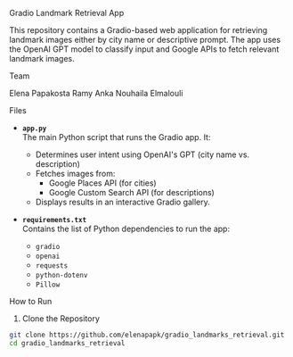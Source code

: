 Gradio Landmark Retrieval App

This repository contains a Gradio-based web application for retrieving landmark images either by city name or descriptive prompt. The app uses the OpenAI GPT model to classify input and Google APIs to fetch relevant landmark images.

Team

Elena Papakosta
Ramy Anka
Nouhaila Elmalouli

Files

- **`app.py`**  
  The main Python script that runs the Gradio app. It:
  - Determines user intent using OpenAI's GPT (city name vs. description)
  - Fetches images from:
    - Google Places API (for cities)
    - Google Custom Search API (for descriptions)
  - Displays results in an interactive Gradio gallery.

- **`requirements.txt`**  
  Contains the list of Python dependencies to run the app:
  - `gradio`
  - `openai`
  - `requests`
  - `python-dotenv`
  - `Pillow`

How to Run

1. Clone the Repository

```bash
git clone https://github.com/elenapapk/gradio_landmarks_retrieval.git
cd gradio_landmarks_retrieval
